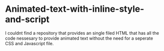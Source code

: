 # Animated-text-with-inline-style-and-script
I couldnt find a repository that provides an single filed HTML that has all the code nessesary to provide animated text without the need for a seperate CSS and Javascript file.
